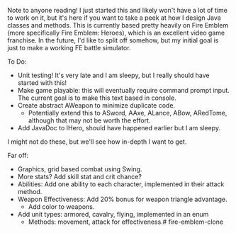 
Note to anyone reading! I just started this and likely won't have a lot of time to work on it, but it's here if you want to take a peek at how I design Java classes and methods. This is currently based pretty heavily on Fire Emblem (more specifically Fire Emblem: Heroes), which is an excellent video game franchise. In the future, I'd like to split off somehow, but my initial goal is just to make a working FE battle simulator.

To Do: 
 - Unit testing! It's very late and I am sleepy, but I really should have started with this!
 - Make game playable: this will eventually require command prompt input. The current goal is to make this text based in console.
 - Create abstract AWeapon to minimize duplicate code. 
    - Potentially extend this to ASword, AAxe, ALance, ABow, ARedTome, although that may not be worth the effort.
 - Add JavaDoc to IHero, should have happened earlier but I am sleepy.


I might not do these, but we'll see how in-depth I want to get.

Far off:
 - Graphics, grid based combat using Swing.
 - More stats? Add skill stat and crit chance?
 - Abilities: Add one ability to each character, implemented in their attack method.
 - Weapon Effectiveness: Add 20% bonus for weapon triangle advantage.
    - Add color to weapons.
 - Add unit types: armored, cavalry, flying, implemented in an enum
    - Methods: movement, attack for effectiveness.#   f i r e - e m b l e m - c l o n e  
 